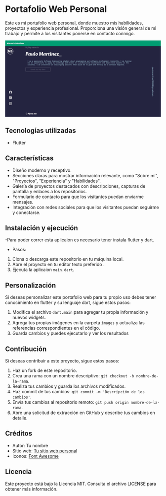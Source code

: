 # Portafolio Web Personal

Este es mi portafolio web personal, donde muestro mis habilidades, proyectos y experiencia profesional. Proporciona una visión general de mi trabajo y permite a los visitantes ponerse en contacto conmigo.

![Captura de pantalla del portafolio web](image.jpg)

## Tecnologías utilizadas

- Flutter

## Características

- Diseño moderno y receptivo.
- Secciones claras para mostrar información relevante, como "Sobre mí", "Proyectos", "Experiencia" y "Habilidades".
- Galería de proyectos destacados con descripciones, capturas de pantalla y enlaces a los repositorios.
- Formulario de contacto para que los visitantes puedan enviarme mensajes.
- Integración con redes sociales para que los visitantes puedan seguirme y conectarse.

## Instalación y ejecución
-Para poder correr esta aplicaion es necesario tener instala flutter y dart.
- Pasos:
1. Clona o descarga este repositorio en tu máquina local.
2. Abre el proyecto en tu editor texto preferido .
3. Ejecuta la aplicaion `main.dart`.

## Personalización

Si deseas personalizar este portafolio web para tu propio uso debes tener conocimiento en flutter y su lenguaje dart, sigue estos pasos:

1. Modifica el archivo `dart.main` para agregar tu propia información y nuevos widgets.
2. Agrega tus propias imágenes en la carpeta `images` y actualiza las referencias correspondientes en el código.
3. Guarda cambios y puedes ejecutarlo y ver los resultados

## Contribución

Si deseas contribuir a este proyecto, sigue estos pasos:

1. Haz un fork de este repositorio.
2. Crea una rama con un nombre descriptivo: `git checkout -b nombre-de-la-rama`.
3. Realiza tus cambios y guarda los archivos modificados.
4. Haz commit de tus cambios: `git commit -m 'Descripción de los cambios'`.
5. Envía tus cambios al repositorio remoto: `git push origin nombre-de-la-rama`.
6. Abre una solicitud de extracción en GitHub y describe tus cambios en detalle.

## Créditos

- Autor: Tu nombre
- Sitio web: [Tu sitio web personal](https://www.tusitio.com)
- Iconos: [Font Awesome](https://fontawesome.com)

## Licencia

Este proyecto está bajo la Licencia MIT. Consulta el archivo LICENSE para obtener más información.

